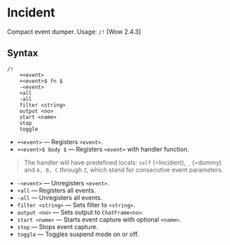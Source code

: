 Incident
========

Compact event dumper. Usage: `/!` [Wow 2.4.3]

Syntax
------

```
/!
    +<event>
    +<event>$ fn $
    -<event>
    +all
    -all
    filter <string>
    output <no>
    start <name>
    stop
    toggle
```

- `+<event>` — Registers `<event>`.
- `+<event>$ body $` — Registers `<event>` with handler function.

> The handler will have predefined locals: `self` (=Incident), `_` (=dummy) and `A, B, C` through `Z`, which stand for consecutive event parameters.

- `-<event>` — Unregisters `<event>`.
- `+all` — Registers all events.
- `-all` — Unregisters all events.
- `filter <string>` — Sets filter to `<string>`.
- `output <no>` — Sets output to `ChatFrame<no>`.
- `start <name>` — Starts event capture with optional `<name>`.
- `stop` — Stops event capture.
- `toggle` — Toggles suspend mode on or off.
